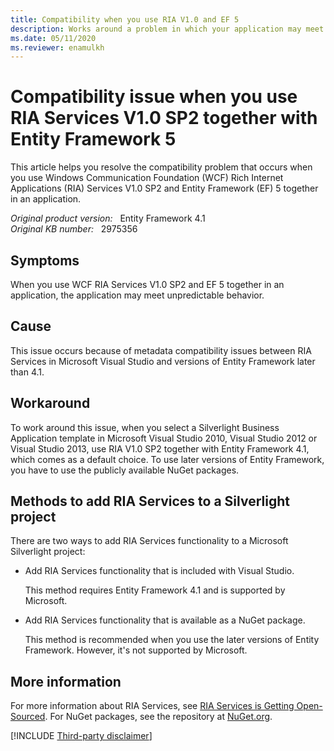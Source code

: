```yaml
---
title: Compatibility when you use RIA V1.0 and EF 5
description: Works around a problem in which your application may meet unpredictable behavior.
ms.date: 05/11/2020
ms.reviewer: enamulkh
---
```

# Compatibility issue when you use RIA Services V1.0 SP2 together with Entity Framework 5

This article helps you resolve the compatibility problem that occurs when you use Windows Communication Foundation (WCF) Rich Internet Applications (RIA) Services V1.0 SP2 and Entity Framework (EF) 5 together in an application.

_Original product version:_ &nbsp; Entity Framework 4.1  
_Original KB number:_ &nbsp; 2975356

## Symptoms  

When you use WCF RIA Services V1.0 SP2 and EF 5 together in an application, the application may meet unpredictable behavior.

## Cause

This issue occurs because of metadata compatibility issues between RIA Services in Microsoft Visual Studio and versions of Entity Framework later than 4.1.

## Workaround

To work around this issue, when you select a Silverlight Business Application template in Microsoft Visual Studio 2010, Visual Studio 2012 or Visual Studio 2013, use RIA V1.0 SP2 together with Entity Framework 4.1, which comes as a default choice. To use later versions of Entity Framework, you have to use the publicly available NuGet packages.

## Methods to add RIA Services to a Silverlight project

There are two ways to add RIA Services functionality to a Microsoft Silverlight project:

- Add RIA Services functionality that is included with Visual Studio.

    This method requires Entity Framework 4.1 and is supported by Microsoft.

- Add RIA Services functionality that is available as a NuGet package.

    This method is recommended when you use the later versions of Entity Framework. However, it's not supported by Microsoft.

## More information

For more information about RIA Services, see [RIA Services is Getting Open-Sourced](https://jeffhandley.com/2013-07-03/ria-services-is-getting-open-sourced). For NuGet packages, see the repository at [NuGet.org](https://www.nuget.org).

[!INCLUDE [Third-party disclaimer](../../../../includes/third-party-disclaimer.md)]
